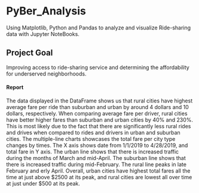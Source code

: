 # PyBer_Analysis

Using Matplotlib, Python and Pandas to analyze and visualize Ride-sharing data with Jupyter NoteBooks.

## Project Goal

Improving access to ride-sharing service and determining the affordability for underserved neighborhoods.

#### Report

The data displayed in the DataFrame shows us that rural cities have highest average fare per ride than suburban and urban by around 4 dollars and 10 dollars, respectively. When comparing average fare per driver, rural cities have better higher fares than suburban and urban cities by 40% and 230%. This is most likely due to the fact that there are significantly less rural rides and drives when compared to rides and drivers in urban and suburban cities. The multiple-line charts showcases the total fare per city type changes by times. The X axis shows date from 1/1/2019 to 4/28/2019, and total fare in Y axis. The urban line shows that there is increased traffic during the months of March and mid-April. The suburban line shows that there is increased traffic during mid-February. The rural line peaks in late February and erly April. Overall, urban cities have highest total fares all the time at just above $2500 at its peak, and rural cities are lowest all over time at just under $500 at its peak. 

